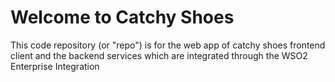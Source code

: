 # Welcome to Catchy Shoes 
This code repository (or "repo") is for the web app of catchy shoes frontend client and the backend services which are integrated through the WSO2 Enterprise Integration
